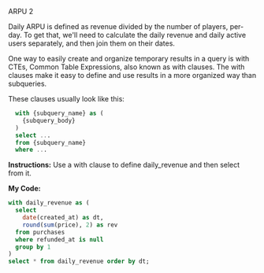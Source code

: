 ARPU 2

Daily ARPU is defined as revenue divided by the number of players, per-day. To get that, we'll need to calculate the daily revenue and daily active users separately, and then join them on their dates.

One way to easily create and organize temporary results in a query is with CTEs, Common Table Expressions, also known as with clauses. The with clauses make it easy to define and use results in a more organized way than subqueries.

These clauses usually look like this:
```sql
  with {subquery_name} as (
    {subquery_body}
  )
  select ...
  from {subquery_name}
  where ...
  ```

**Instructions:**
Use a with clause to define daily_revenue and then select from it.

**My Code:**
```sql
with daily_revenue as (
  select
    date(created_at) as dt,
    round(sum(price), 2) as rev
  from purchases
  where refunded_at is null
  group by 1
)
select * from daily_revenue order by dt;
```
